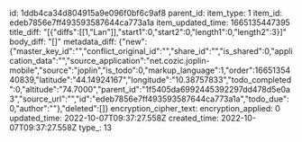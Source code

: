 id: 1ddb4ca34d804915a9e096f0bf6c9af8
parent_id: 
item_type: 1
item_id: edeb7856e7ff493593587644ca773a1a
item_updated_time: 1665135447395
title_diff: "[{\"diffs\":[[1,\"Lan\"]],\"start1\":0,\"start2\":0,\"length1\":0,\"length2\":3}]"
body_diff: "[]"
metadata_diff: {"new":{"master_key_id":"","conflict_original_id":"","share_id":"","is_shared":0,"application_data":"","source_application":"net.cozic.joplin-mobile","source":"joplin","is_todo":0,"markup_language":1,"order":1665135440839,"latitude":"44.14924167","longitude":"10.38757833","todo_completed":0,"altitude":"74.7000","parent_id":"1f5405da6992445392297dd478d5e0a3","source_url":"","id":"edeb7856e7ff493593587644ca773a1a","todo_due":0,"author":""},"deleted":[]}
encryption_cipher_text: 
encryption_applied: 0
updated_time: 2022-10-07T09:37:27.558Z
created_time: 2022-10-07T09:37:27.558Z
type_: 13